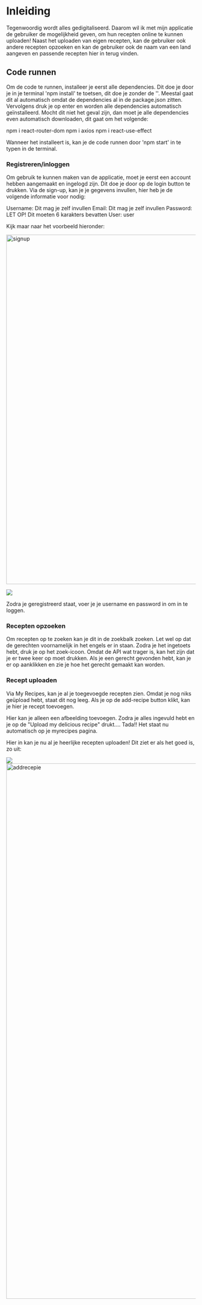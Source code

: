 # Inleiding

Tegenwoordig wordt alles gedigitaliseerd. Daarom wil ik met mijn applicatie de gebruiker de mogelijkheid geven, om hun
recepten online te kunnen uploaden! Naast het uploaden van eigen recepten, kan de gebruiker ook andere recepten opzoeken
en kan de gebruiker ook de naam van een land aangeven en passende recepten hier in terug vinden.


## Code runnen

Om de code te runnen, installeer je eerst alle dependencies. Dit doe je door je in je terminal 'npm install' te toetsen,
dit doe je zonder de ''. Meestal gaat dit al automatisch omdat de dependencies al in de package.json zitten. 
Vervolgens druk je op enter en worden alle dependencies automatisch geïnstalleerd. 
Mocht dit niet het geval zijn, dan moet je alle dependencies even automatisch downloaden, dit gaat om het volgende:

npm i react-router-dom
npm i axios
npm i react-use-effect

Wanneer het installeert is, kan je de code runnen door 'npm start' in te typen in de terminal.

### Registreren/inloggen

Om gebruik te kunnen maken van de applicatie, moet je eerst een account hebben aangemaakt en ingelogd zijn. Dit doe je
door op de login button te drukken. Via de sign-up, kan je je gegevens invullen, hier heb je de volgende informatie
voor nodig:

Username: Dit mag je zelf invullen
Email: Dit mag je zelf invullen
Password: LET OP! Dit moeten 6 karakters bevatten
User: user

Kijk maar naar het voorbeeld hieronder:

<img width="928" alt="signup" src="https://user-images.githubusercontent.com/94354993/166163813-96362a6d-e481-4d0a-a042-5257a728d8d6.png">

![](../../Desktop/signup.png)

Zodra je geregistreerd staat, voer je je username en password in om in te loggen.

### Recepten opzoeken

Om recepten op te zoeken kan je dit in de zoekbalk zoeken. Let wel op dat de gerechten voornamelijk in het engels
er in staan. Zodra je het ingetoets hebt, druk je op het zoek-icoon. 
Omdat de API wat trager is, kan het zijn dat je er twee keer op moet drukken. Als je een gerecht gevonden hebt, 
kan je er op aanklikken en zie je hoe het gerecht gemaakt kan worden.

### Recept uploaden

Via My Recipes, kan je al je toegevoegde recepten zien. Omdat je nog niks geüpload hebt, staat dit nog leeg.
Als je op de add-recipe button klikt, kan je hier je recept toevoegen.

Hier kan je alleen een afbeelding toevoegen. Zodra je alles ingevuld hebt en je op de
"Upload my delicious recipe" drukt.... Tada!! Het staat nu automatisch op je myrecipes pagina.

Hier in kan je nu al je heerlijke recepten uploaden! Dit ziet er als het goed is, zo uit:


![](![](src/assets/addrecepie.png))<img width="1422" alt="addrecepie" src="https://user-images.githubusercontent.com/94354993/166163795-88d42293-65dd-4157-9345-f5abc7a58b72.png">
